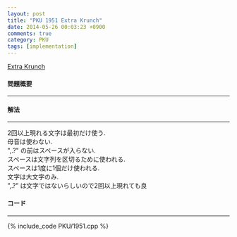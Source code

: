 ```yaml
---
layout: post
title: "PKU 1951 Extra Krunch"
date: 2014-05-26 00:03:23 +0900
comments: true
category: PKU
tags: [implementation]
---
```


[Extra Krunch](http://poj.org/problem?id=1951)

#### 問題概要

****

#### 解法

****

2回以上現れる文字は最初だけ使う.  
母音は使わない.  
",.?" の前はスペースが入らない.  
スペースは文字列を区切るために使われる.  
スペースは1度に1個だけ使われる.  
文字は大文字のみ.  
”,.?” は文字ではないらしいので2回以上現れても良  

#### コード

****

{% include_code PKU/1951.cpp %}
